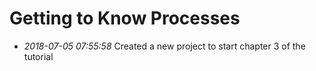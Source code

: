 # Getting to Know Processes

- _2018-07-05 07:55:58_
  Created a new project to start chapter 3 of the tutorial
  
